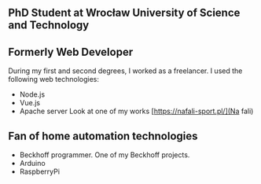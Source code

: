## PhD Student at Wrocław University of Science and Technology



## Formerly Web Developer
During my first and second degrees, I worked as a freelancer. I used the following web technologies:
* Node.js 
* Vue.js
* Apache server
Look at one of my works [https://nafali-sport.pl/](Na fali)

## Fan of home automation technologies 

* Beckhoff programmer. One of my Beckhoff projects.
* Arduino
* RaspberryPi

